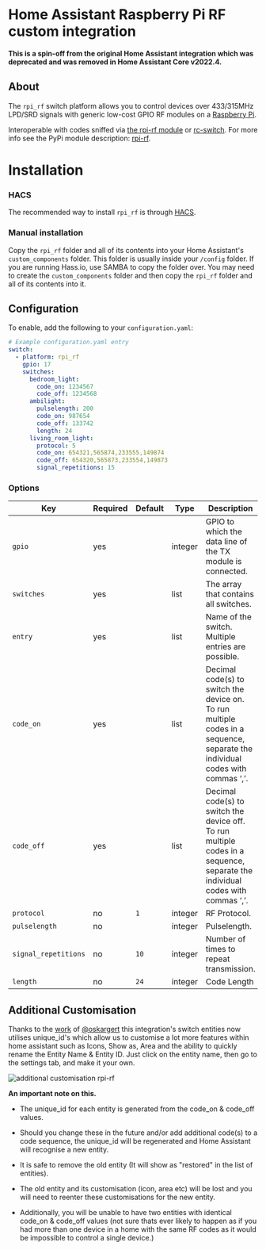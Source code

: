 # Home Assistant Raspberry Pi RF custom integration

**This is a spin-off from the original Home Assistant integration which was deprecated and was removed in Home Assistant Core v2022.4.**

## About
The `rpi_rf` switch platform allows you to control devices over 433/315MHz LPD/SRD signals with generic low-cost GPIO RF modules on a [Raspberry Pi](https://www.raspberrypi.org/).

Interoperable with codes sniffed via [the rpi-rf module](https://pypi.python.org/pypi/rpi-rf) or [rc-switch](https://github.com/sui77/rc-switch).
For more info see the PyPi module description: [rpi-rf](https://pypi.python.org/pypi/rpi-rf).

# Installation

### HACS

The recommended way to install `rpi_rf` is through [HACS](https://hacs.xyz/).

### Manual installation

Copy the `rpi_rf` folder and all of its contents into your Home Assistant's `custom_components` folder. This folder is usually inside your `/config` folder. If you are running Hass.io, use SAMBA to copy the folder over. You may need to create the `custom_components` folder and then copy the `rpi_rf` folder and all of its contents into it.

## Configuration

To enable, add the following to your `configuration.yaml`:

```yaml
# Example configuration.yaml entry
switch:
  - platform: rpi_rf
    gpio: 17
    switches:
      bedroom_light:
        code_on: 1234567
        code_off: 1234568
      ambilight:
        pulselength: 200
        code_on: 987654
        code_off: 133742
        length: 24
      living_room_light:
        protocol: 5
        code_on: 654321,565874,233555,149874
        code_off: 654320,565873,233554,149873
        signal_repetitions: 15
```

### Options

| Key                  | Required | Default | Type    | Description                                                                                                                   |
| -------------------- | -------- | ------- | ------- | ----------------------------------------------------------------------------------------------------------------------------- |
| `gpio`               | yes      |         | integer | GPIO to which the data line of the TX module is connected.                                                                    |
| `switches`           | yes      |         | list    | The array that contains all switches.                                                                                         |
| `entry`              | yes      |         | list    | Name of the switch. Multiple entries are possible.                                                                            |
| `code_on`            | yes      |         | list    | Decimal code(s) to switch the device on. To run multiple codes in a sequence, separate the individual codes with commas ‘,’.  |
| `code_off`           | yes      |         | list    | Decimal code(s) to switch the device off. To run multiple codes in a sequence, separate the individual codes with commas ‘,’. |
| `protocol`           | no       |  `1`    | integer | RF Protocol.                                                                                                                  |
| `pulselength`        | no       |         | integer | Pulselength.                                                                                                                  |
| `signal_repetitions` | no       |  `10`   | integer | Number of times to repeat transmission.                                                                                       |
| `length`             | no       |  `24`   | integer | Code Length |



## Additional Customisation

Thanks to the [work](https://github.com/markvader/ha-rpi_rf/pull/48) of [@oskargert](https://www.github.com/oskargert) this integration's switch entities now utilises unique_id's which allow us to customise a lot more features within home assistant such as Icons, Show as, Area and the ability to quickly rename the Entity Name & Entity ID. Just click on the entity name, then go to the settings tab, and make it your own.

![additional customisation rpi-rf](https://user-images.githubusercontent.com/217953/192374175-fe598f1b-e1c0-45ab-a167-d6c199902100.png)


**An important note on this.**
- The unique_id for each entity is generated from the code_on & code_off values.
- Should you change these in the future and/or add additional code(s) to a code sequence, the unique_id will be regenerated and Home Assistant will recognise a new entity.
- It is safe to remove the old entity (It will show as "restored" in the list of entities).
- The old entity and its customisation (icon, area etc) will be lost and you will need to reenter these customisations for the new entity.

- Additionally, you will be unable to have two entities with identical code_on & code_off values (not sure thats ever likely to happen as if you had more than one device in a home with the same RF codes as it would be impossible to control a single device.)
